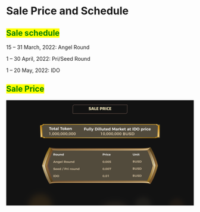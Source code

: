 # Sale Price and Schedule

## <mark style="color:green;">Sale schedule</mark>

15 – 31 March, 2022: Angel Round

1 – 30 April, 2022: Pri/Seed Round

1 – 20 May, 2022: IDO

## <mark style="color:green;">Sale Price</mark>

![](../.gitbook/assets/price.png)

<mark style="color:green;"></mark>
